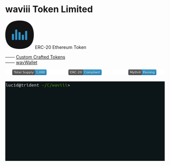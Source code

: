 # waviii Token Limited
![waviii_logo](Etherscan.io/waviii_logo_small.png) 
ERC-20 Ethereum Token

─── [Custom Crafted Tokens](https://waviii.io)<br />
─── [wavWallet](https://github.com/luc1dLife/wavWallet)

<p align="left">
<a href="https://etherscan.io/token/0xBA00868912Af1a409F11E9c2B5d3a9376Cb3C2E2"><img src="Etherscan.io/waviii_badges.png"></a><br /><br />
<a href="https://etherscan.io/token/0xBA00868912Af1a409F11E9c2B5d3a9376Cb3C2E2" target="_blank"><img align="left" src="Etherscan.io/waviii.gif"></a>
</p>
